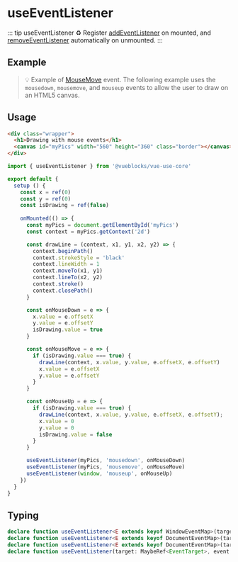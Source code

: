 # useEventListener

::: tip useEventListener
♻️  Register [addEventListener](https://developer.mozilla.org/en-US/docs/Web/API/EventTarget/addEventListener) on mounted, and [removeEventListener](https://developer.mozilla.org/en-US/docs/Web/API/EventTarget/removeEventListener) automatically on unmounted.
:::

## Example

> 💡 Example of [MouseMove](https://developer.mozilla.org/en-US/docs/Web/API/Element/mousemove_event) event. The following example uses the `mousedown`, `mousemove`, and `mouseup` events to allow the user to draw on an HTML5 canvas.

<!-- <ClientOnly>
  <UseEventListener />
</ClientOnly> -->

## Usage

```html
<div class="wrapper">
  <h1>Drawing with mouse events</h1>
  <canvas id="myPics" width="560" height="360" class="border"></canvas>
</div>
```

```js
import { useEventListener } from '@vueblocks/vue-use-core'

export default {
  setup () {
    const x = ref(0)
    const y = ref(0)
    const isDrawing = ref(false)
    
    onMounted(() => {
      const myPics = document.getElementById('myPics')
      const context = myPics.getContext('2d')

      const drawLine = (context, x1, y1, x2, y2) => {
        context.beginPath()
        context.strokeStyle = 'black'
        context.lineWidth = 1
        context.moveTo(x1, y1)
        context.lineTo(x2, y2)
        context.stroke()
        context.closePath()
      }

      const onMouseDown = e => {
        x.value = e.offsetX
        y.value = e.offsetY
        isDrawing.value = true
      }

      const onMouseMove = e => {
        if (isDrawing.value === true) {
          drawLine(context, x.value, y.value, e.offsetX, e.offsetY)
          x.value = e.offsetX
          y.value = e.offsetY
        }
      }

      const onMouseUp = e => {
        if (isDrawing.value === true) {
          drawLine(context, x.value, y.value, e.offsetX, e.offsetY);
          x.value = 0
          y.value = 0
          isDrawing.value = false
        }
      }

      useEventListener(myPics, 'mousedown', onMouseDown)
      useEventListener(myPics, 'mousemove', onMouseMove)
      useEventListener(window, 'mouseup', onMouseUp)
    })
  }
}
```

## Typing

```ts
declare function useEventListener<E extends keyof WindowEventMap>(target: Window, event: E, listener: (this: Window, ev: WindowEventMap[E]) => any, options?: boolean | AddEventListenerOptions): Fn;
declare function useEventListener<E extends keyof DocumentEventMap>(target: Document, event: E, listener: (this: Document, ev: DocumentEventMap[E]) => any, options?: boolean | AddEventListenerOptions): Fn;
declare function useEventListener<E extends keyof DocumentEventMap>(target: RefElement | Ref<any>, event: E, listener: (this: Element, ev: DocumentEventMap[E]) => any, options?: boolean | AddEventListenerOptions): Fn;
declare function useEventListener(target: MaybeRef<EventTarget>, event: string, listener: EventListener, options?: boolean | AddEventListenerOptions): Fn;
```
